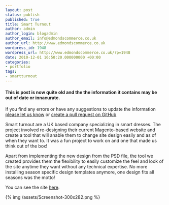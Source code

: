 ```yaml
---
layout: post
status: publish
published: true
title: Smart Turnout
author: admin
author_login: blogadmin
author_email: info@edmondscommerce.co.uk
author_url: http://www.edmondscommerce.co.uk
wordpress_id: 1948
wordpress_url: http://www.edmondscommerce.co.uk/?p=1948
date: 2010-12-01 16:50:20.000000000 +00:00
categories:
- portfolio
tags:
- smartturnout
---
```

<div class="oldpost"><h4>This is post is now quite old and the the information it contains may be out of date or innacurate.</h4>
<p>
If you find any errors or have any suggestions to update the information <a href="http://edmondscommerce.github.io/contact-us/index.html">please let us know</a>
or <a href="https://github.com/edmondscommerce/edmondscommerce.github.io">create a pull request on GitHub</a>
</p>
</div>
Smart turnout are a UK based company specializing in smart dresses. The project involved re-designing their current Magento-based website and create a tool that will anable them to change site design easily and as of when they want to. It was a fun project to work on and one that made us think out of the box! 

Apart from implementing the new design from the PSD file, the tool we created provides them the flexibility to easily customize the feel and look of the site anytime they want without any technical expertise. No more installing season specific design templates anymore, one design fits all seasons was the motto! 

You can see the site <a href='http://www.smartturnout.co.uk/'>here</a>.

{% img  /assets/Screenshot-300x282.png %}
